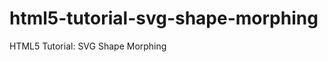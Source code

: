html5-tutorial-svg-shape-morphing
=================================

HTML5 Tutorial: SVG Shape Morphing
